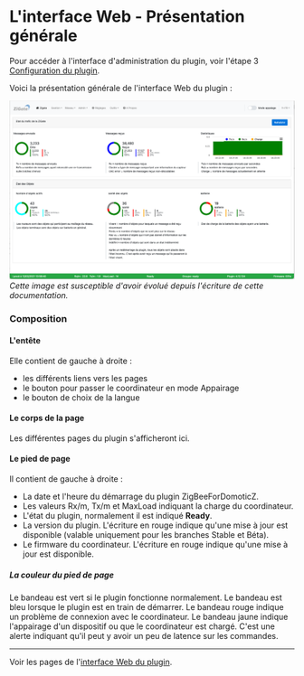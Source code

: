 # L'interface Web - Présentation générale

Pour accéder à l'interface d'administration du plugin, voir l'étape 3 [Configuration du plugin](Plugin_Configuration.md).

Voici la présentation générale de l'interface Web du plugin :

![Tableau de bord du plugin](Images/FR_WebUI-Tableau-de-bord.png)
*Cette image est susceptible d'avoir évolué depuis l'écriture de cette documentation.*

### Composition

#### L'entête

Elle contient de gauche à droite :
* les différents liens vers les pages
* le bouton pour passer le coordinateur en mode Appairage
* le bouton de choix de la langue

#### Le corps de la page

Les différentes pages du plugin s'afficheront ici.

#### Le pied de page

Il contient de gauche à droite :
* La date et l'heure du démarrage du plugin ZigBeeForDomoticZ.
* Les valeurs Rx/m, Tx/m et MaxLoad indiquant la charge du coordinateur.
* L'état du plugin, normalement il est indiqué __Ready__.
* La version du plugin. L'écriture en rouge indique qu'une mise à jour est disponible (valable uniquement pour les branches Stable et Béta).
* Le firmware du coordinateur. L'écriture en rouge indique qu'une mise à jour est disponible.

##### La couleur du pied de page

Le bandeau est vert si le plugin fonctionne normalement.
Le bandeau est bleu lorsque le plugin est en train de démarrer.
Le bandeau rouge indique un problème de connexion avec le coordinateur.
Le bandeau jaune indique l'appairage d'un dispositif ou que le coordinateur est chargé. C'est une alerte indiquant qu'il peut y avoir un peu de latence sur les commandes.

------------------------------------------------
Voir les pages de l'[interface Web du plugin](Readme.md#linterface-web-du-plugin).
